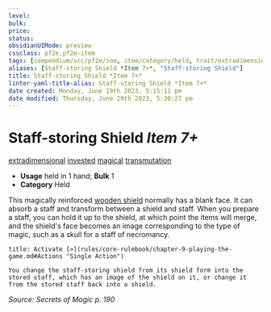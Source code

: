 ```yaml
---
level:
bulk:
price:
status:
obsidianUIMode: preview
cssclass: pf2e,pf2e-item
tags: [compendium/src/pf2e/som, item/category/held, trait/extradimensional, trait/invested, trait/magical, trait/transmutation]
aliases: [Staff-storing Shield *Item 7+*, "Staff-storing Shield"]
title: Staff-storing Shield *Item 7+*
linter-yaml-title-alias: Staff-storing Shield *Item 7+*
date created: Monday, June 19th 2023, 5:15:11 pm
date modified: Thursday, June 29th 2023, 5:30:27 pm
---
```


# Staff-storing Shield *Item 7+*

[extradimensional](rules/traits/extradimensional.md) [invested](rules/traits/invested.md) [magical](rules/traits/magical.md) [transmutation](rules/traits/transmutation.md)  

- **Usage** held in 1 hand; **Bulk** 1
- **Category** Held

This magically reinforced [wooden shield](compendium/equipment/items/wooden-shield.md) normally has a blank face. It can absorb a staff and transform between a shield and staff. When you prepare a staff, you can hold it up to the shield, at which point the items will merge, and the shield's face becomes an image corresponding to the type of magic, such as a skull for a staff of necromancy.

```ad-embed-ability
title: Activate [>](rules/core-rulebook/chapter-9-playing-the-game.md#Actions "Single Action")

You change the staff-storing shield from its shield form into the stored staff, which has an image of the shield on it, or change it from the stored staff back into a shield.
```

*Source: Secrets of Magic p. 190*
